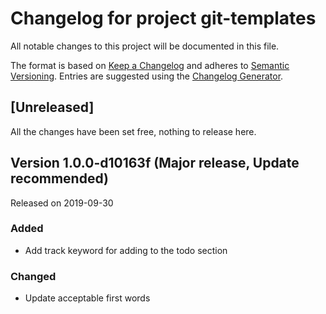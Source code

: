 # Changelog for project git-templates
All notable changes to this project will be documented in this file.

The format is based on [Keep a Changelog](https://keepachangelog.com/en/1.0.0/) 
and adheres to [Semantic Versioning](https://semver.org/spec/v2.0.0.html).
Entries are suggested using the [Changelog Generator](https://github.com/avanderw/changelog).

## [Unreleased]
All the changes have been set free, nothing to release here.

## Version 1.0.0-d10163f (Major release, Update recommended)
Released on 2019-09-30

### Added
- Add track keyword for adding to the todo section

### Changed
- Update acceptable first words

